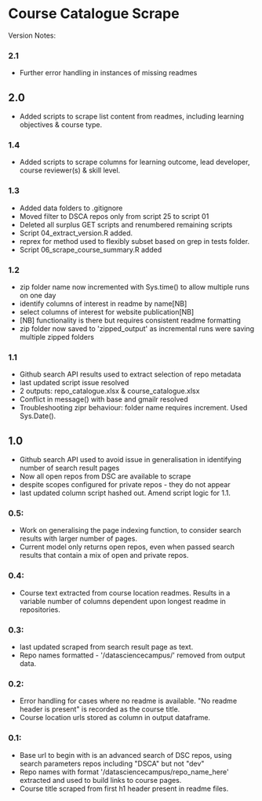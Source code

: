 # Course Catalogue Scrape

Version Notes:

### 2.1
* Further error handling in instances of missing readmes

## 2.0
* Added scripts to scrape list content from readmes, including learning objectives & course type.


### 1.4
* Added scripts to scrape columns for learning outcome, lead developer, course reviewer(s) & skill level.


### 1.3
* Added data folders to .gitignore
* Moved filter to DSCA repos only from script 25 to script 01
* Deleted all surplus GET scripts and renumbered remaining scripts
* Script 04_extract_version.R added.
* reprex for method used to flexibly subset based on grep in tests folder.
* Script 06_scrape_course_summary.R added 

### 1.2
* zip folder name now incremented with Sys.time() to allow multiple runs on one day
* identify columns of interest in readme by name[NB]
* select columns of interest for website publication[NB]
* [NB] functionality is there but requires consistent readme formatting
* zip folder now saved to 'zipped_output' as incremental runs were saving multiple zipped folders


### 1.1
* Github search API results used to extract selection of repo metadata
* last updated script issue resolved
* 2 outputs: repo_catalogue.xlsx & course_catalogue.xlsx
* Conflict in message() with base and gmailr resolved
* Troubleshooting zipr behaviour: folder name requires increment. Used Sys.Date().


## 1.0
* Github search API used to avoid issue in generalisation in identifying number of search result pages
* Now all open repos from DSC are available to scrape
* despite scopes configured for private repos - they do not appear
* last updated column script hashed out. Amend script logic for 1.1.

### 0.5:
* Work on generalising the page indexing function, to consider search results with larger number of pages. <ongoing>
* Current model only returns open repos, even when passed search results that contain a mix of open and private repos. 

### 0.4:
* Course text extracted from course location readmes. Results in a variable number of columns dependent upon longest readme in repositories. 

### 0.3: 
* last updated scraped from search result page as text.
* Repo names formatted - '/datasciencecampus/' removed from output data.


### 0.2:
* Error handling for cases where no readme is available. "No readme header is present" is recorded as the course title.
* Course location urls stored as column in output dataframe. 


### 0.1: 
* Base url to begin with is an advanced search of DSC repos, using search parameters repos including "DSCA" but not "dev"
* Repo names with format '/datasciencecampus/repo_name_here' extracted and used to build links to course pages.
* Course title scraped from first h1 header present in readme files. 